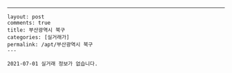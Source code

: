 ---
    layout: post
    comments: true
    title: 부산광역시 북구
    categories: [실거래가]
    permalink: /apt/부산광역시 북구
    ---

    2021-07-01 실거래 정보가 없습니다.

    